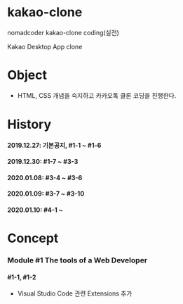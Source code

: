 # kakao-clone
 nomadcoder kakao-clone coding(실전)

 Kakao Desktop App clone

# Object
  - HTML, CSS 개념을 숙지하고 카카오톡 클론 코딩을 진행한다.

# History
#### 2019.12.27: 기본공지, #1-1 ~ #1-6
#### 2019.12.30: #1-7 ~ #3-3
#### 2020.01.08: #3-4 ~ #3-6
#### 2020.01.09: #3-7 ~ #3-10
#### 2020.01.10: #4-1 ~

  
# Concept
### Module #1 The tools of a Web Developer
#### #1-1, #1-2
  - Visual Studio Code 관련 Extensions 추가
  